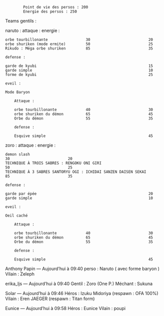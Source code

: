 
            Point de vie des persos : 200
            Energie des persos : 250



Teams gentils :

naruto :
    attaque :                                                    energie :

    orbe tourbillonante                 30                          20
    orbe shuriken (mode ermite)         50                          25
    Rikudo : Méga orbe shuriken         85                          35

    defense :
    
    garde de kyubi                                                  15
    garde simple                                                    10
    forme de kyubi                                                  25

    eveil :

    Mode Baryon 

        Attaque :

        orbe tourbillonante             40                          30
        orbe shuriken du démon          65                          45
        Orbe du démon                   55                          35

        defense :

        Esquive simple                                              45 



zoro :
    attaque :                                                                                energie :

    demon slash                                                            30                          20
    TECHNIQUE À TROIS SABRES : RENGOKU ONI ​​GIRI                            50                          25
    TECHNIQUE À 3 SABRES SANTORYU OGI : ICHIDAI SANZEN DAISEN SEKAI        85                          35

    defense :
    
    garde par épée                                                  20
    garde simple                                                    10

    eveil :

    Oeil caché 

        Attaque :

        orbe tourbillonante             40                          30
        orbe shuriken du démon          65                          45
        Orbe du démon                   55                          35

        defense :

        Esquive simple                                              45 



        
        



Anthony Papin — Aujourd’hui à 09:40
perso :
Naruto ( avec forme baryon )
Vilain : Zeleph

erika_ljs — Aujourd’hui à 09:40
Gentil : Zoro (One P.)
Méchant : Sukuna

Solar — Aujourd’hui à 09:46
Héros : Izuku Midoriya (respawn : OFA 100%) 
Vilain : Eren JAEGER (respawn : Titan form)

Eunice — Aujourd’hui à 09:58
Héros : Eunice
Vilain : poupi 